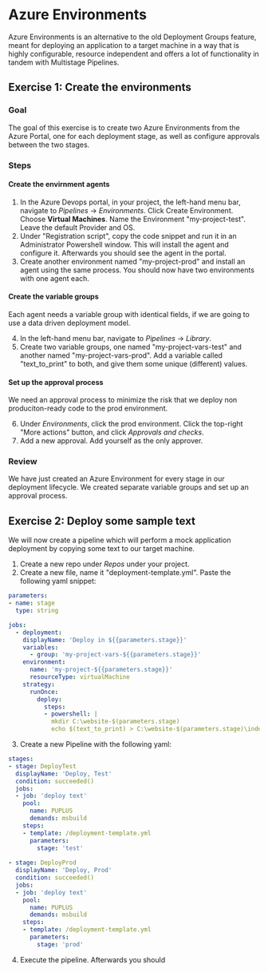# Azure Environments

Azure Environments is an alternative to the old Deployment Groups feature, meant for deploying an application to a target machine in a way that is highly configurable, resource independent and offers a lot of functionality in tandem with Multistage Pipelines.

## Exercise 1: Create the environments

### Goal

The goal of this exercise is to create two Azure Environments from the Azure Portal, one for each deployment stage, as well as configure approvals between the two stages.

### Steps

#### Create the envirnment agents

1. In the Azure Devops portal, in your project, the left-hand menu bar, navigate to *Pipelines* -> *Environments*. Click Create Environment. Choose **Virtual Machines**. Name the Environment "my-project-test". Leave the default Provider and OS.
2. Under "Registration script", copy the code snippet and run it in an Administrator Powershell window. This will install the agent and configure it. Afterwards you should see the agent in the portal.
3. Create another environment named "my-project-prod" and install an agent using the same process. You should now have two environments with one agent each.

#### Create the variable groups

Each agent needs a variable group with identical fields, if we are going to use a data driven deployment model.

4. In the left-hand menu bar, navigate to *Pipelines* -> *Library*.
5. Create two variable groups, one named "my-project-vars-test" and another named "my-project-vars-prod". Add a variable called "text_to_print" to both, and give them some unique (different) values.

#### Set up the approval process

We need an approval process to minimize the risk that we deploy non produciton-ready code to the prod environment.

6. Under *Environments*, click the prod environment. Click the top-right "More actions" button, and click *Approvals and checks*.
7. Add a new approval. Add yourself as the only approver.

### Review

We have just created an Azure Environment for every stage in our deployment lifecycle. We created separate variable groups and set up an approval process.


## Exercise 2: Deploy some sample text

We will now create a pipeline which will perform a mock application deployment by copying some text to our target machine.

1. Create a new repo under *Repos* under your project.
2. Create a new file, name it "deployment-template.yml". Paste the following yaml snippet:

```yaml
parameters:
- name: stage 
  type: string

jobs:
  - deployment:
    displayName: 'Deploy in ${{parameters.stage}}'
    variables:
      - group: 'my-project-vars-${{parameters.stage}}'
    environment:
      name: 'my-project-${{parameters.stage}}'
      resourceType: virtualMachine
    strategy:
      runOnce:
        deploy:
          steps:
          - powershell: |
            mkdir C:\website-$(parameters.stage)
            echo $(text_to_print) > C:\website-$(parameters.stage)\index
```

3. Create a new Pipeline with the following yaml:

```yaml
stages:
- stage: DeployTest
  displayName: 'Deploy, Test'
  condition: succeeded()
  jobs:
  - job: 'deploy text'
    pool:
      name: PUPLUS
      demands: msbuild
    steps:
    - template: /deployment-template.yml
      parameters:
        stage: 'test'
        
- stage: DeployProd
  displayName: 'Deploy, Prod'
  condition: succeeded()
  jobs:
  - job: 'deploy text'
    pool:
      name: PUPLUS
      demands: msbuild
    steps:
    - template: /deployment-template.yml
      parameters:
        stage: 'prod'
```

4. Execute the pipeline. Afterwards you should
